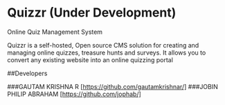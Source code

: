 # Quizzr (Under Development)
Online Quiz Management System

Quizzr is a self-hosted, Open source CMS solution for  creating and managing online quizzes, treasure hunts and surveys. It allows you to convert any existing website into an online quizzing portal

##Developers

###GAUTAM KRISHNA R [https://github.com/gautamkrishnar/]
###JOBIN PHILIP ABRAHAM [https://github.com/jophab/]
